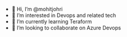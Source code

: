- 👋 Hi, I’m @mohitjohri
- 👀 I’m interested in Devops and related tech
- 🌱 I’m currently learning Teraform
- 💞️ I’m looking to collaborate on Azure Devops


<!---
mohitjohri/mohitjohri is a ✨ special ✨ repository because its `README.md` (this file) appears on your GitHub profile.
You can click the Preview link to take a look at your changes.
--->

